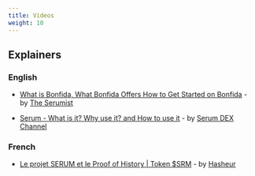 ```yaml
---
title: Videos
weight: 10
---
```


## Explainers

### English

- [What is Bonfida, What Bonfida Offers How to Get Started on Bonfida](https://www.youtube.com/watch?v=tAbHRHJo1To) - by [The Serumist](https://www.youtube.com/channel/UCpX4N04kqZRrubavn113jUA?pbjreload=102)

- [Serum - What is it? Why use it? and How to use it](https://www.youtube.com/watch?v=opg_4d2u828) - by [Serum DEX Channel](https://www.youtube.com/channel/UCpX4N04kqZRrubavn113jUA?pbjreload=102)

### French

- [Le projet SERUM et le Proof of History | Token \$SRM](https://www.youtube.com/watch?v=25BnfspIwzA) - by [Hasheur](https://www.youtube.com/channel/UChlTcWDE8gd4tsl_L727NrQ)
